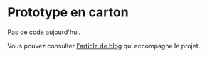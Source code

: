 # Prototype en carton

Pas de code aujourd'hui.

Vous pouvez consulter [l'article de blog](https://lkdjiin.github.io/blog/2025/04/09/prototype-en-carton/) qui accompagne le projet.
